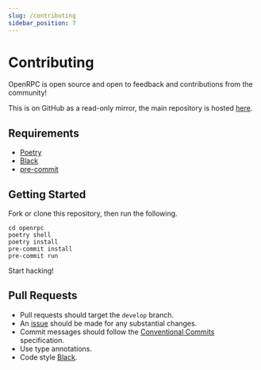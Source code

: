 ```yaml
---
slug: /contributing
sidebar_position: 7
---
```


# Contributing

OpenRPC is open source and open to feedback and contributions from the
community!

This is on GitHub as a read-only mirror, the main repository is hosted
[here](https://gitlab.com/mburkard/openrpc).

## Requirements

- [Poetry](https://python-poetry.org/docs/)
- [Black](https://github.com/psf/black/)
- [pre-commit](https://pre-commit.com/)

## Getting Started

Fork or clone this repository, then run the following.

```shell
cd openrpc
poetry shell
poetry install
pre-commit install
pre-commit run
```

Start hacking!

## Pull Requests

- Pull requests should target the `develop` branch.
- An [issue](https://gitlab.com/mburkard/openrpc/-/issues) should be
  made for any substantial changes.
- Commit messages should follow the
  [Conventional Commits](https://www.conventionalcommits.org/en/v1.0.0/)
  specification.
- Use type annotations.
- Code style [Black](https://github.com/psf/black/).

